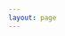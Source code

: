 ```yaml
---
layout: page
---
```


<!-- markdownlint-disable MD033 MD041 -->
<script setup>
import {
  VPTeamPage,
  VPTeamPageTitle,
  VPTeamMembers
} from 'vitepress/theme'

const members = [
  {
    avatar: 'http://q1.qlogo.cn/g?b=qq&nk=3602276692&s=640',
    name: '潘佳煌',
    title: '2023-2024台球社社长',
    desc: '促使学校翻新了台球室，组织段赛等活动，最伟大的一届社长'
  },
  {
    avatar: 'http://q1.qlogo.cn/g?b=qq&nk=2956774438&s=640',
    name: '王晰',
    title: '2023-2024台球社副社长',
    desc: '参与组织第一次段赛，翻译了规则文档，设计了台球室的海报'
  },
  {
    avatar: 'http://q1.qlogo.cn/g?b=qq&nk=2797512412&s=640',
    name: '陈梓贤',
    title: '官网的构建者',
    desc: '设计了logo并搭建了此网站，若有同样需求可以找他<br><br>通过邮箱联系（xmfls@0wind.cn）',
    links: [
      { icon: {
          svg: '<svg fill="#000000" width="800px" height="800px" viewBox="0 0 32 32" xmlns="http://www.w3.org/2000/svg">\n' +
              '  <path d="M29.11 26.278c-0.72 0.087-2.804-3.296-2.804-3.296 0 1.959-1.009 4.515-3.191 6.362 1.052 0.325 3.428 1.198 2.863 2.151-0.457 0.772-7.844 0.493-9.977 0.252-2.133 0.24-9.52 0.519-9.977-0.252-0.565-0.953 1.807-1.826 2.861-2.151-2.182-1.846-3.191-4.403-3.191-6.362 0 0-2.083 3.384-2.804 3.296-0.335-0.041-0.776-1.853 0.584-6.231 0.641-2.064 1.375-3.78 2.509-6.611-0.191-7.306 2.828-13.435 10.016-13.435 7.109 0.001 10.197 6.008 10.017 13.435 1.132 2.826 1.869 4.553 2.509 6.611 1.361 4.379 0.92 6.191 0.584 6.231z"/>\n' +
              '</svg>'
        },
        link: 'https://wpa.qq.com/wpa_jump_page?v=3&uin=2797512412&site=qq&menu=yes'
      },
      { icon: 'github', link: 'https://github.com/0wwind' }
    ]
  },
];
</script>

<VPTeamPage>
  <VPTeamPageTitle>
    <template #title>
      贡献成员
    </template>
    <template #lead>
      感谢为厦外台球社做的贡献
    </template>
  </VPTeamPageTitle>
  <VPTeamMembers
    :members="members"
  />
</VPTeamPage>
